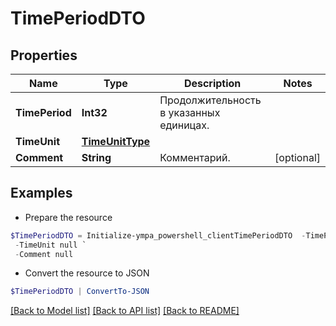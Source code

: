 # TimePeriodDTO
## Properties

Name | Type | Description | Notes
------------ | ------------- | ------------- | -------------
**TimePeriod** | **Int32** | Продолжительность в указанных единицах. | 
**TimeUnit** | [**TimeUnitType**](TimeUnitType.md) |  | 
**Comment** | **String** | Комментарий. | [optional] 

## Examples

- Prepare the resource
```powershell
$TimePeriodDTO = Initialize-ympa_powershell_clientTimePeriodDTO  -TimePeriod null `
 -TimeUnit null `
 -Comment null
```

- Convert the resource to JSON
```powershell
$TimePeriodDTO | ConvertTo-JSON
```

[[Back to Model list]](../README.md#documentation-for-models) [[Back to API list]](../README.md#documentation-for-api-endpoints) [[Back to README]](../README.md)


